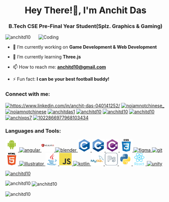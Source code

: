 <!--
## Hi there, I'm Anchit Das👋

![anchit](https://github.com/user-attachments/assets/89a95a8b-af56-4909-98c0-b674a3e7e7ff)

- 🔭 I’m currently working on **Game Development & Web Development**
- 🌱 I’m currently learning **Three.Js**
- 📫 How to reach me: anchitd10@gmail.com
- ⚡ Fun fact: I can be your best football buddy!
<!--
- 👯 I’m looking to collaborate on 
- 🤔 I’m looking for help with ...
- 💬 Ask me about ...
- 😄 Pronouns: ...
-->

<h1 align="center">Hey There!👋, I'm Anchit Das</h1>
<h3 align="center">B.Tech CSE Pre-Final Year Student(Splz. Graphics & Gaming)</h3>
<img align="right" alt="Coding" width="400" src="https://github.com/user-attachments/assets/89a95a8b-af56-4909-98c0-b674a3e7e7ff">

<p align="left"> <img src="https://komarev.com/ghpvc/?username=anchitd10&label=Profile%20views&color=0e75b6&style=flat" alt="anchitd10" /> </p>

- 🔭 I’m currently working on **Game Development & Web Development**

- 🌱 I’m currently learning **Three.js**

- 📫 How to reach me:  **anchitd10@gmail.com**

- ⚡ Fun fact:  **I can be your best football buddy!**

<h3 align="left">Connect with me:</h3>
<p align="left">
<a href="https://linkedin.com/in/https://www.linkedin.com/in/anchit-das-040141252/" target="blank"><img align="center" src="https://raw.githubusercontent.com/rahuldkjain/github-profile-readme-generator/master/src/images/icons/Social/linked-in-alt.svg" alt="https://www.linkedin.com/in/anchit-das-040141252/" height="30" width="40" /></a>
<a href="https://instagram.com/noiamnotchinese_" target="blank"><img align="center" src="https://raw.githubusercontent.com/rahuldkjain/github-profile-readme-generator/master/src/images/icons/Social/instagram.svg" alt="noiamnotchinese_" height="30" width="40" /></a>
<a href="https://dribbble.com/noiamnotchinese" target="blank"><img align="center" src="https://raw.githubusercontent.com/rahuldkjain/github-profile-readme-generator/master/src/images/icons/Social/dribbble.svg" alt="noiamnotchinese" height="30" width="40" /></a>
<a href="https://www.behance.net/anchitdas1" target="blank"><img align="center" src="https://raw.githubusercontent.com/rahuldkjain/github-profile-readme-generator/master/src/images/icons/Social/behance.svg" alt="anchitdas1" height="30" width="40" /></a>
<a href="https://www.hackerrank.com/anchitd10" target="blank"><img align="center" src="https://raw.githubusercontent.com/rahuldkjain/github-profile-readme-generator/master/src/images/icons/Social/hackerrank.svg" alt="anchitd10" height="30" width="40" /></a>
<a href="https://codeforces.com/profile/anchitd10" target="blank"><img align="center" src="https://raw.githubusercontent.com/rahuldkjain/github-profile-readme-generator/master/src/images/icons/Social/codeforces.svg" alt="anchitd10" height="30" width="40" /></a>
<a href="https://www.leetcode.com/anchitd10" target="blank"><img align="center" src="https://raw.githubusercontent.com/rahuldkjain/github-profile-readme-generator/master/src/images/icons/Social/leet-code.svg" alt="anchitd10" height="30" width="40" /></a>
<a href="https://auth.geeksforgeeks.org/user/anchixps7" target="blank"><img align="center" src="https://raw.githubusercontent.com/rahuldkjain/github-profile-readme-generator/master/src/images/icons/Social/geeks-for-geeks.svg" alt="anchixps7" height="30" width="40" /></a>
<a href="https://discord.gg/1022866977968103434" target="blank"><img align="center" src="https://raw.githubusercontent.com/rahuldkjain/github-profile-readme-generator/master/src/images/icons/Social/discord.svg" alt="1022866977968103434" height="30" width="40" /></a>
</p>

<h3 align="left">Languages and Tools:</h3>
<p align="left"> <a href="https://developer.android.com" target="_blank" rel="noreferrer"> <img src="https://raw.githubusercontent.com/devicons/devicon/master/icons/android/android-original-wordmark.svg" alt="android" width="40" height="40"/> </a> <a href="https://angular.io" target="_blank" rel="noreferrer"> <img src="https://angular.io/assets/images/logos/angular/angular.svg" alt="angular" width="40" height="40"/> </a> <a href="https://angular.io" target="_blank" rel="noreferrer"> <img src="https://raw.githubusercontent.com/devicons/devicon/master/icons/angularjs/angularjs-original-wordmark.svg" alt="angularjs" width="40" height="40"/> </a> <a href="https://www.blender.org/" target="_blank" rel="noreferrer"> <img src="https://download.blender.org/branding/community/blender_community_badge_white.svg" alt="blender" width="40" height="40"/> </a> <a href="https://www.cprogramming.com/" target="_blank" rel="noreferrer"> <img src="https://raw.githubusercontent.com/devicons/devicon/master/icons/c/c-original.svg" alt="c" width="40" height="40"/> </a> <a href="https://www.w3schools.com/cpp/" target="_blank" rel="noreferrer"> <img src="https://raw.githubusercontent.com/devicons/devicon/master/icons/cplusplus/cplusplus-original.svg" alt="cplusplus" width="40" height="40"/> </a> <a href="https://www.w3schools.com/cs/" target="_blank" rel="noreferrer"> <img src="https://raw.githubusercontent.com/devicons/devicon/master/icons/csharp/csharp-original.svg" alt="csharp" width="40" height="40"/> </a> <a href="https://www.w3schools.com/css/" target="_blank" rel="noreferrer"> <img src="https://raw.githubusercontent.com/devicons/devicon/master/icons/css3/css3-original-wordmark.svg" alt="css3" width="40" height="40"/> </a> <a href="https://www.figma.com/" target="_blank" rel="noreferrer"> <img src="https://www.vectorlogo.zone/logos/figma/figma-icon.svg" alt="figma" width="40" height="40"/> </a> <a href="https://git-scm.com/" target="_blank" rel="noreferrer"> <img src="https://www.vectorlogo.zone/logos/git-scm/git-scm-icon.svg" alt="git" width="40" height="40"/> </a> <a href="https://www.w3.org/html/" target="_blank" rel="noreferrer"> <img src="https://raw.githubusercontent.com/devicons/devicon/master/icons/html5/html5-original-wordmark.svg" alt="html5" width="40" height="40"/> </a> <a href="https://www.adobe.com/in/products/illustrator.html" target="_blank" rel="noreferrer"> <img src="https://www.vectorlogo.zone/logos/adobe_illustrator/adobe_illustrator-icon.svg" alt="illustrator" width="40" height="40"/> </a> <a href="https://www.java.com" target="_blank" rel="noreferrer"> <img src="https://raw.githubusercontent.com/devicons/devicon/master/icons/java/java-original.svg" alt="java" width="40" height="40"/> </a> <a href="https://developer.mozilla.org/en-US/docs/Web/JavaScript" target="_blank" rel="noreferrer"> <img src="https://raw.githubusercontent.com/devicons/devicon/master/icons/javascript/javascript-original.svg" alt="javascript" width="40" height="40"/> </a> <a href="https://kotlinlang.org" target="_blank" rel="noreferrer"> <img src="https://www.vectorlogo.zone/logos/kotlinlang/kotlinlang-icon.svg" alt="kotlin" width="40" height="40"/> </a> <a href="https://www.mysql.com/" target="_blank" rel="noreferrer"> <img src="https://raw.githubusercontent.com/devicons/devicon/master/icons/mysql/mysql-original-wordmark.svg" alt="mysql" width="40" height="40"/> </a> <a href="https://www.photoshop.com/en" target="_blank" rel="noreferrer"> <img src="https://raw.githubusercontent.com/devicons/devicon/master/icons/photoshop/photoshop-line.svg" alt="photoshop" width="40" height="40"/> </a> <a href="https://www.python.org" target="_blank" rel="noreferrer"> <img src="https://raw.githubusercontent.com/devicons/devicon/master/icons/python/python-original.svg" alt="python" width="40" height="40"/> </a> <a href="https://reactjs.org/" target="_blank" rel="noreferrer"> <img src="https://raw.githubusercontent.com/devicons/devicon/master/icons/react/react-original-wordmark.svg" alt="react" width="40" height="40"/> </a> <a href="https://unity.com/" target="_blank" rel="noreferrer"> <img src="https://www.vectorlogo.zone/logos/unity3d/unity3d-icon.svg" alt="unity" width="40" height="40"/> </a> </p>

<p align="left"> <a href="https://github.com/ryo-ma/github-profile-trophy"><img src="https://github-profile-trophy.vercel.app/?username=anchitd10" alt="anchitd10" /></a> </p>

<p><img align="left" src="https://github-readme-stats.vercel.app/api/top-langs?username=anchitd10&show_icons=true&locale=en&layout=compact" alt="anchitd10" /></p>

<p>&nbsp;<img align="center" src="https://github-readme-stats.vercel.app/api?username=anchitd10&show_icons=true&locale=en" alt="anchitd10" /></p>

<p><img align="center" src="https://github-readme-streak-stats.herokuapp.com/?user=anchitd10&" alt="anchitd10" /></p>
